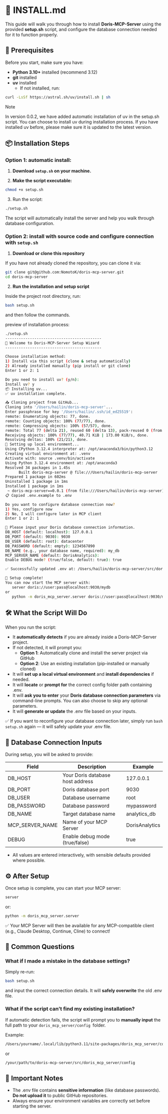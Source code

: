 # **📖 INSTALL.md**

This guide will walk you through how to install **Doris-MCP-Server** using the provided **setup.sh** script, and configure the database connection needed for it to function properly.

## **🚀 Prerequisites**

Before you start, make sure you have:

- **Python 3.10+** installed (recommend 3.12)
- **git** installed
- **uv** installed
	- If not installed, run:

```bash
curl -LsSf https://astral.sh/uv/install.sh | sh
```
> [!NOTE]
> In version 0.0.2, we have added automatic installation of uv in the setup.sh script. You can choose to install uv during installation process. If you have installed uv before, please make sure it is updated to the latest version.

## **📦 Installation Steps**

### Option 1: automatic install:

1. **Download `setup.sh` on your machine.**

2. **Make the script executable:**

```bash
chmod +x setup.sh
```

3. Run the script:

```bash
./setup.sh
```

The script will automatically install the server and help you walk through database configuration.

### Option 2: install with source code and configure connection with `setup.sh`

1. **Download or clone this repository**
  
If you have not already cloned the repository, you can clone it via:

```bash
git clone git@github.com:NomotoK/doris-mcp-server.git
cd doris-mcp-server
```

2. **Run the installation and setup script**

Inside the project root directory, run:

```bash
bash setup.sh
```

and then follow the commands.

preview of installation process:

```bash
./setup.sh
-------------------------------------------
🚀 Welcome to Doris-MCP-Server Setup Wizard
-------------------------------------------

Choose installation method:
1) Install via this script (clone & setup automatically)
2) Already installed manually (pip install or git clone)
Enter 1 or 2: 1

Do you need to install uv? (y/n): 
Install uv? y
📦 Installing uv...
✅ uv installation complete.

📥 Cloning project from GitHub...
Cloning into '/Users/hailin/doris-mcp-server'...
Enter passphrase for key '/Users/hailin/.ssh/id_ed25519': 
remote: Enumerating objects: 77, done.
remote: Counting objects: 100% (77/77), done.
remote: Compressing objects: 100% (57/57), done.
remote: Total 77 (delta 21), reused 60 (delta 13), pack-reused 0 (from 0)
Receiving objects: 100% (77/77), 40.71 KiB | 173.00 KiB/s, done.
Resolving deltas: 100% (21/21), done.
🔧 Setting up local environment...
Using CPython 3.12.4 interpreter at: /opt/anaconda3/bin/python3.12
Creating virtual environment at: .venv
Activate with: source .venv/bin/activate
Using Python 3.12.4 environment at: /opt/anaconda3
Resolved 34 packages in 1.45s
      Built doris-mcp-server @ file:///Users/hailin/doris-mcp-server
Prepared 1 package in 602ms
Uninstalled 1 package in 1ms
Installed 1 package in 1ms
 ~ doris-mcp-server==0.0.1 (from file:///Users/hailin/doris-mcp-server)
📋 Copied .env.example to .env

Do you want to configure database connection now?
1) Yes, configure now
2) No, I will configure later in MCP client
Enter 1 or 2: 1

🔧 Please input your Doris database connection information.
DB_HOST (default: localhost): 127.0.0.1
DB_PORT (default: 9030): 9030
DB_USER (default: root): datacenter
DB_PASSWORD (default: empty): 1234567890
DB_NAME (e.g., your database name, required): my_db
MCP_SERVER_NAME (default: DorisAnalytics): 
Enable DEBUG mode? (true/false, default: true): true

✅ Successfully updated .env at: /Users/hailin/doris-mcp-server/src/doris_mcp_server/config/.env

🚀 Setup complete!
You can now start the MCP server with:
   server doris://user:pass@localhost:9030/mydb
or
   python -m doris_mcp_server.server doris://user:pass@localhost:9030/mydb
```

## **🛠️ What the Script Will Do**

  

When you run the script:

- It **automatically detects** if you are already inside a Doris-MCP-Server project.
- If not detected, it will prompt you:
    - **Option 1**: Automatically clone and install the server project via GitHub
    - **Option 2**: Use an existing installation (pip-installed or manually cloned)
- It will **set up a local virtual environment** and **install dependencies** if needed.
- It will **locate** or **prompt for** the correct config folder path containing .env.
- It will **ask you to enter** your **Doris database connection parameters** via command-line prompts. You can also choose to skip any optional parameters.
- It will **generate or update** the .env file based on your inputs.

✅ If you want to reconfigure your database connection later, simply run `bash setup.sh` again — it will safely update your .env file.

## **🔧 Database Connection Inputs**

During setup, you will be asked to provide:

|**Field**|**Description**|**Example**|
|---|---|---|
|DB_HOST|Your Doris database host address|127.0.0.1|
|DB_PORT|Doris database port|9030|
|DB_USER|Database username|root|
|DB_PASSWORD|Database password|mypassword|
|DB_NAME|Target database name|analytics_db|
|MCP_SERVER_NAME|Name of your MCP Server|DorisAnalytics|
|DEBUG|Enable debug mode (true/false)|true|


- All values are entered interactively, with sensible defaults provided where possible.

## **⚙️ After Setup**

Once setup is complete, you can start your MCP server:

```bash
server
```

or:
```bash
python -m doris_mcp_server.server
```

✅ Your MCP Server will then be available for any MCP-compatible client (e.g., Claude Desktop, Continue, Cline) to connect!

## **💬 Common Questions**

### **What if I made a mistake in the database settings?**

Simply re-run:
```bash
bash setup.sh
```

and input the correct connection details. It will **safely overwrite** the old .env file.

### **What if the script can’t find my existing installation?**

If automatic detection fails, the script will prompt you to **manually input** the full path to your `doris_mcp_server/config `folder.

Example:
```bash
/Users/yourname/.local/lib/python3.11/site-packages/doris_mcp_server/config
```

or
```bash
/your/path/to/doris-mcp-server/src/doris_mcp_server/config
```

## **📢 Important Notes**

- The .env file contains **sensitive information** (like database passwords).
    **Do not upload it** to public GitHub repositories.
- Always ensure your environment variables are correctly set before starting the server.
